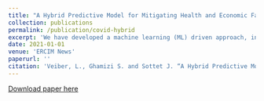 ```yaml
---
title: "A Hybrid Predictive Model for Mitigating Health and Economic Factors during a Pandemic"
collection: publications
permalink: /publication/covid-hybrid
excerpt: 'We have developed a machine learning (ML) driven approach, intended to function as an instrumental backup to the economic recovery strategy and ensure granular mitigation of the pandemic’s effects. Our approach is complemented by human-centric modelling of the impacted ecosystem, including social, economic and health aspects. This model-based approach aims to correct the potential lack of data; fine-tuning the ML results and providing better user control. Ultimately, we aim to deliver a decision-making tool that helps find the right balance between health protection and economic recovery.'
date: 2021-01-01
venue: 'ERCIM News'
paperurl: ''
citation: 'Veiber, L., Ghamizi S. and Sottet J. “A Hybrid Predictive Model for Mitigating Health and Economic Factors during a Pandemic.” ERCIM News 2021 (2021).'
---
```

[Download paper here](https://www.semanticscholar.org/paper/a665b89d4c0ff7c636aad7060a2b39b2fc560693)
